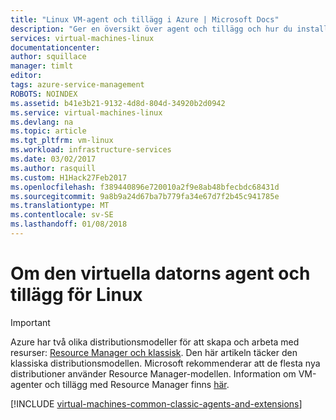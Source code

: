 ```yaml
---
title: "Linux VM-agent och tillägg i Azure | Microsoft Docs"
description: "Ger en översikt över agent och tillägg och hur du installerar agenten med hjälp av den klassiska distributionsmodellen på en Linux-VM."
services: virtual-machines-linux
documentationcenter: 
author: squillace
manager: timlt
editor: 
tags: azure-service-management
ROBOTS: NOINDEX
ms.assetid: b41e3b21-9132-4d8d-804d-34920b2d0942
ms.service: virtual-machines-linux
ms.devlang: na
ms.topic: article
ms.tgt_pltfrm: vm-linux
ms.workload: infrastructure-services
ms.date: 03/02/2017
ms.author: rasquill
ms.custom: H1Hack27Feb2017
ms.openlocfilehash: f389440896e720010a2f9e8ab48bfecbdc68431d
ms.sourcegitcommit: 9a8b9a24d67ba7b779fa34e67d7f2b45c941785e
ms.translationtype: MT
ms.contentlocale: sv-SE
ms.lasthandoff: 01/08/2018
---
```

# <a name="about-the-virtual-machine-agent-and-extensions-for-linux"></a>Om den virtuella datorns agent och tillägg för Linux
> [!IMPORTANT]
> Azure har två olika distributionsmodeller för att skapa och arbeta med resurser: [Resource Manager och klassisk](../../../resource-manager-deployment-model.md). Den här artikeln täcker den klassiska distributionsmodellen. Microsoft rekommenderar att de flesta nya distributioner använder Resource Manager-modellen. Information om VM-agenter och tillägg med Resource Manager finns [här](../extensions-features.md?toc=%2fazure%2fvirtual-machines%2flinux%2ftoc.json).

[!INCLUDE [virtual-machines-common-classic-agents-and-extensions](../../../../includes/virtual-machines-common-classic-agents-and-extensions.md)]
